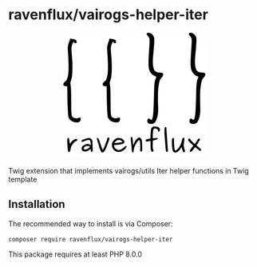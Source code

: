 # ravenflux/vairogs-helper-iter

<p align="center">
  <img alt="logo" src="https://github.com/ravenflux/ravenflux/raw/master/ravenflux.jpg">
</p>

Twig extension that implements vairogs/utils Iter helper functions in Twig template

Installation
------------
The recommended way to install is via Composer:
```shell
composer require ravenflux/vairogs-helper-iter
```
This package requires at least PHP 8.0.0
